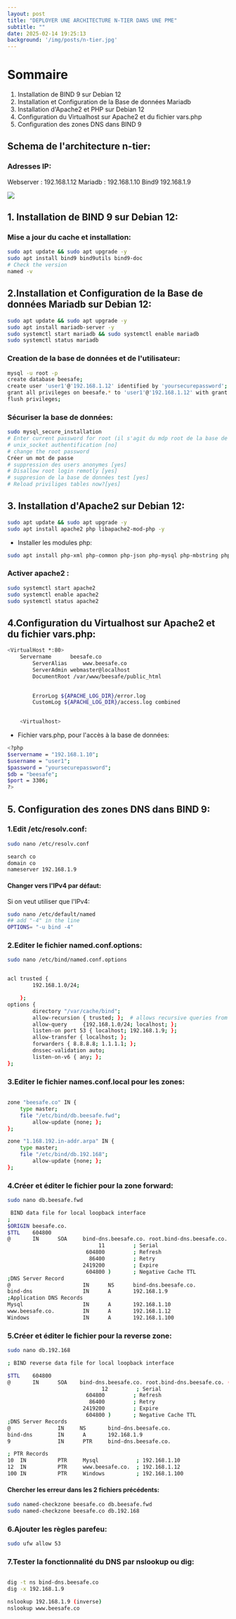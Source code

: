 ```yaml
---
layout: post
title: "DEPLOYER UNE ARCHITECTURE N-TIER DANS UNE PME"
subtitle: ""
date: 2025-02-14 19:25:13
background: '/img/posts/n-tier.jpg'
---
```



# Sommaire
1. Installation de BIND 9 sur Debian 12
2. Installation et Configuration de la Base de données Mariadb
3. Installation d'Apache2 et PHP sur Debian 12
4. Configuration du Virtualhost sur Apache2 et du fichier vars.php
5. Configuration des zones DNS dans BIND 9

## Schema de l'architecture n-tier:
### Adresses IP:
Webserver : 192.168.1.12
Mariadb : 192.168.1.10
Bind9  192.168.1.9

![](Schema%20des%20flux.drawio.png)

## 1. Installation de BIND 9 sur Debian 12:
### Mise a jour du cache et installation:

```sh
sudo apt update && sudo apt upgrade -y
sudo apt install bind9 bind9utils bind9-doc
# Check the version
named -v 
```

## 2.Installation et Configuration de la Base de données Mariadb sur Debian 12:

```sh
sudo apt update && sudo apt upgrade -y
sudo apt install mariadb-server -y
sudo systemctl start mariadb && sudo systemctl enable mariadb
sudo systemctl status mariadb
```
### Creation de la base de données et de l'utilisateur:
```sh
mysql -u root -p
create database beesafe;
create user 'user1'@'192.168.1.12' identified by 'yoursecurepassword';
grant all privileges on beesafe.* to 'user1'@'192.168.1.12' with grant option;
flush privileges;
```
### Sécuriser la base de données:
```sh
sudo mysql_secure_installation
# Enter current password for root (il s'agit du mdp root de la base de données,n'est pas encore configuré donc faire entrer)
# unix_socket authentification [no]
# change the root password
Créer un mot de passe
# suppression des users anonymes [yes]
# Disallow root login remotly [yes]
# suppresion de la base de données test [yes]
# Reload priviliges tables now?[yes]
```

## 3. Installation d'Apache2 sur Debian 12:
```sh
sudo apt update && sudo apt upgrade -y
sudo apt install apache2 php libapache2-mod-php -y
```
- Installer les modules php:
```sh
sudo apt install php-xml php-common php-json php-mysql php-mbstring php-curl php-gd php-intl php-zip php-bz2 php-imap php-apcu -y 
```

### Activer apache2 :
```sh
sudo systemctl start apache2
sudo systemctl enable apache2
sudo systemctl status apache2
```

## 4.Configuration du Virtualhost sur Apache2 et du fichier vars.php:
```sh
<VirtualHost *:80>
  	Servername      beesafe.co
        ServerAlias     www.beesafe.co
        ServerAdmin webmaster@localhost
        DocumentRoot /var/www/beesafe/public_html

        
        ErrorLog ${APACHE_LOG_DIR}/error.log
        CustomLog ${APACHE_LOG_DIR}/access.log combined

        
    <Virtualhost>
```
- Fichier vars.php, pour l'accès à la base de données:
```sh
<?php
$servername = "192.168.1.10";
$username = "user1";
$password = "yoursecurepassword";
$db = "beesafe";
$port = 3306;
?>
```

## 5. Configuration des zones DNS dans BIND 9:
### 1.Edit /etc/resolv.conf:
```sh
sudo nano /etc/resolv.conf

search co
domain co
nameserver 192.168.1.9
```
#### Changer vers l'IPv4 par défaut:
Si on veut utiliser que l'IPv4:
```sh
sudo nano /etc/default/named
## add "-4" in the line
OPTIONS= "-u bind -4"
```

### 2.Editer le fichier named.conf.options:
```sh
sudo nano /etc/bind/named.conf.options


acl trusted {
        192.168.1.0/24;

    };
options {
        directory "/var/cache/bind";
        allow-recursion { trusted; };  # allows recursive queries from "trusted" clients
        allow-query     {192.168.1.0/24; localhost; };
        listen-on port 53 { localhost; 192.168.1.9; };
        allow-transfer { localhost; };
        forwarders { 8.8.8.8; 1.1.1.1; };
        dnssec-validation auto;
        listen-on-v6 { any; };
};

```

### 3.Editer le fichier names.conf.local pour les zones:
```sh

zone "beesafe.co" IN {
    type master;
    file "/etc/bind/db.beesafe.fwd";
        allow-update {none; };
};

zone "1.168.192.in-addr.arpa" IN {
    type master;
    file "/etc/bind/db.192.168";
        allow-update {none; };
};
```

### 4.Créer et éditer le fichier pour la zone forward:
```sh
sudo nano db.beesafe.fwd

 BIND data file for local loopback interface
;
$ORIGIN beesafe.co.
$TTL    604800
@       IN      SOA     bind-dns.beesafe.co. root.bind-dns.beesafe.co. (
                             11         ; Serial
                         604800         ; Refresh
                          86400         ; Retry
                        2419200         ; Expire
                         604800 )       ; Negative Cache TTL
;DNS Server Record
@                       IN      NS      bind-dns.beesafe.co.
bind-dns                IN      A       192.168.1.9
;Application DNS Records
Mysql                   IN      A       192.168.1.10
www.beesafe.co.         IN      A       192.168.1.12
Windows                 IN      A       192.168.1.100
```

### 5.Créer et éditer le fichier pour la reverse zone:

```sh
sudo nano db.192.168

; BIND reverse data file for local loopback interface

$TTL    604800
@       IN      SOA    bind-dns.beesafe.co. root.bind-dns.beesafe.co. (
                              12         ; Serial
                         604800         ; Refresh
                          86400         ; Retry
                        2419200         ; Expire
                         604800 )       ; Negative Cache TTL
;DNS Server Records
@               IN     NS       bind-dns.beesafe.co.
bind-dns        IN      A       192.168.1.9
9               IN      PTR     bind-dns.beesafe.co.

; PTR Records
10  IN          PTR     Mysql            ; 192.168.1.10
12  IN          PTR     www.beesafe.co.  ; 192.168.1.12
100 IN          PTR     Windows          ; 192.168.1.100
```
#### Chercher les erreur dans les 2 fichiers précédents:
```sh
sudo named-checkzone beesafe.co db.beesafe.fwd
sudo named-checkzone beesafe.co db.192.168
```

### 6.Ajouter les règles parefeu:
```sh
sudo ufw allow 53
```
### 7.Tester la fonctionnalité du DNS par nslookup ou dig:
```sh

dig -t ns bind-dns.beesafe.co
dig -x 192.168.1.9

nslookup 192.168.1.9 (inverse)
nslookup www.beesafe.co 
```
